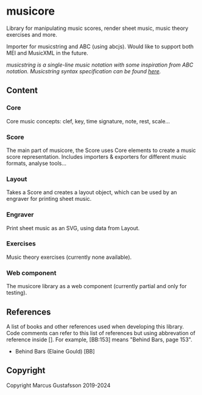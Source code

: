 # musicore

Library for manipulating music scores, render sheet music, music theory exercises and more.

Importer for musicstring and ABC (using abcjs). Would like to support both MEI and MusicXML in the future.

_musicstring is a single-line music notation with some inspiration from ABC notation. Musicstring syntax specification can be found [here](https://github.com/marcustrp/musicstring)._

## Content

### Core

Core music concepts: clef, key, time signature, note, rest, scale...

### Score

The main part of musicore, the Score uses Core elements to create a music score representation. Includes
importers & exporters for different music formats, analyse tools...

### Layout

Takes a Score and creates a layout object, which can be used by an engraver for printing sheet music.

### Engraver

Print sheet music as an SVG, using data from Layout.

### Exercises

Music theory exercises (currently none available).

### Web component

The musicore library as a web component (currently partial and only for testing).

## References

A list of books and other references used when developing this library. Code comments can refer to this list of
references but using abbrevation of reference inside []. For example, [BB:153] means "Behind Bars, page 153".

- Behind Bars (Elaine Gould) [BB]

## Copyright

Copyright Marcus Gustafsson 2019-2024
